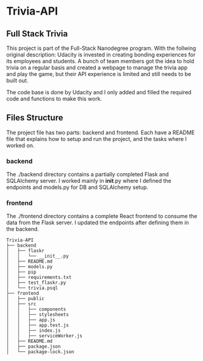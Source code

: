 # Trivia-API

## Full Stack Trivia
This project is part of the Full-Stack Nanodegree program. With the follwing original description: 
Udacity is invested in creating bonding experiences for its employees and students. A bunch of team members got the idea to hold trivia on a regular basis and created a  webpage to manage the trivia app and play the game, but their API experience is limited and still needs to be built out. 

The code base is done by Udacity and I only added and filled the required code and functions to make this work. 

## Files Structure
The project file has two parts: backend and frontend. Each have a README file that explains how to setup and run the project, and the tasks where I worked on. 

### backend
The ./backend directory contains a partially completed Flask and SQLAlchemy server. I worked mainly in __init__.py where I defined the endpoints and models.py for DB and SQLAlchemy setup.

### frontend
The ./frontend directory contains a complete React frontend to consume the data from the Flask server. I updated the endpoints after defining them in the backend.

```
Trivia-API
├── backend
│   ├── flaskr
│   │   └── __init__.py
│   ├── README.md
│   ├── models.py
│   ├── pip
│   ├── requirements.txt
│   ├── test_flaskr.py
│   └── trivia.psql
├── frontend
│   ├── public
│   ├── src
│   │   ├── components
│   │   ├── stylesheets
│   │   ├── app.js
│   │   ├── app.test.js
│   │   ├── index.js
│   │   ├── serviceWorker.js
│   ├── README.md
│   ├── package.json
│   └── package-lock.json
```

